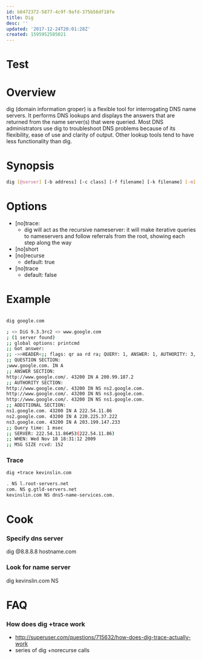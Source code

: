 ```yaml
---
id: b8472372-5877-4c9f-9afd-375b56df18fe
title: Dig
desc: ''
updated: '2017-12-24T20:01:28Z'
created: 1595952505021
---
```


# Test

# Overview

dig (domain information groper) is a flexible tool for interrogating DNS name servers. It performs DNS lookups and
displays the answers that are returned from the name server(s) that were queried. Most DNS administrators use dig to
troubleshoot DNS problems because of its flexibility, ease of use and clarity of output. Other lookup tools tend to
have less functionality than dig.

# Synopsis

```sh
dig [@server] [-b address] [-c class] [-f filename] [-k filename] [-m] [-p port#] [-q name] [-t type] [-v] [-x addr] [-y [hmac:]name:key] [-4] [-6] [name] [type] [class] [queryopt...]
```

# Options
- [no]trace:
  - dig will act as the recursive nameserver: it  will make iterative queries to nameservers and follow referrals from the root, showing each step along the way
- [no]short
- [no]recurse
    - default: true
- [no]trace 
    - default: false


# Example

```sh

dig google.com

; <> DiG 9.3.3rc2 <> www.google.com
; (1 server found)
;; global options: printcmd
;; Got answer:
;; ->>HEADER<;; flags: qr aa rd ra; QUERY: 1, ANSWER: 1, AUTHORITY: 3, ADDITIONAL: 3
;; QUESTION SECTION:
;www.google.com. IN A
;; ANSWER SECTION:
http://www.google.com/. 43200 IN A 200.99.187.2
;; AUTHORITY SECTION:
http://www.google.com/. 43200 IN NS ns2.google.com.
http://www.google.com/. 43200 IN NS ns3.google.com.
http://www.google.com/. 43200 IN NS ns1.google.com.
;; ADDITIONAL SECTION:
ns1.google.com. 43200 IN A 222.54.11.86
ns2.google.com. 43200 IN A 220.225.37.222
ns3.google.com. 43200 IN A 203.199.147.233
;; Query time: 1 msec
;; SERVER: 222.54.11.86#53(222.54.11.86)
;; WHEN: Wed Nov 18 18:31:12 2009
;; MSG SIZE rcvd: 152

```

### Trace

```sh
dig +trace kevinslin.com

. NS l.root-servers.net
com. NS g.gtld-servers.net
kevinslin.com NS dns5-name-services.com.

```


# Cook

### Specify dns server

dig @8.8.8.8 hostname.com

### Look for name server

dig kevinslin.com NS


# FAQ

### How does dig +trace work
- http://superuser.com/questions/715632/how-does-dig-trace-actually-work
- series of dig +norecurse calls 

